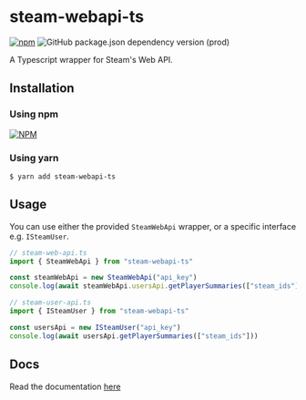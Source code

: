 # steam-webapi-ts
[![npm](https://img.shields.io/npm/v/steam-webapi-ts)](https://npmjs.com/package/steam-webapi-ts)
![GitHub package.json dependency version (prod)](https://img.shields.io/github/package-json/dependency-version/j4ckofalltrades/steam-webapi-ts/typescript)

A Typescript wrapper for Steam's Web API.

## Installation

### Using npm

[![NPM](https://nodei.co/npm/steam-webapi-ts.png)](https://npmjs.com/package/steam-webapi-ts/)

### Using yarn

`$ yarn add steam-webapi-ts`

## Usage

You can use either the provided `SteamWebApi` wrapper, or a specific interface e.g. `ISteamUser`. 

```typescript
// steam-web-api.ts
import { SteamWebApi } from "steam-webapi-ts"

const steamWebApi = new SteamWebApi("api_key")
console.log(await steamWebApi.usersApi.getPlayerSummaries(["steam_ids"]))

// steam-user-api.ts
import { ISteamUser } from "steam-webapi-ts"

const usersApi = new ISteamUser("api_key")
console.log(await usersApi.getPlayerSummaries(["steam_ids"]))
```

## Docs

Read the documentation [here](https://jduabe.dev/steam-webapi-ts/)
